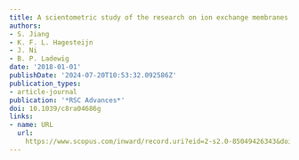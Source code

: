 ```yaml
---
title: A scientometric study of the research on ion exchange membranes
authors:
- S. Jiang
- K. F. L. Hagesteijn
- J. Ni
- B. P. Ladewig
date: '2018-01-01'
publishDate: '2024-07-20T10:53:32.092586Z'
publication_types:
- article-journal
publication: '*RSC Advances*'
doi: 10.1039/c8ra04686g
links:
- name: URL
  url: 
    https://www.scopus.com/inward/record.uri?eid=2-s2.0-85049426343&doi=10.1039%2fc8ra04686g&partnerID=40&md5=ee15ff01ed47c70157640d1cbbd7644b
---
```

